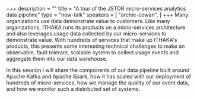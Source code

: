 +++
description = ""
title = "A tour of the JSTOR micro-services analytics data pipeline"
type = "new-talk"
speakers = [
        "archie-cowan",
]
+++
Many organizations use data demonstrate value to customers. Like many organizations, ITHAKA runs its products on a micro-services architecture and also leverages usage data collected by our micro-services to demonstrate value. With hundreds of services that make up ITHAKA's products, this presents some interesting technical challenges to make an observable, fault tolerant, scalable system to collect usage events and aggregate them into our data warehouse. 

In this session I will share the components of our data pipeline built around Apache Kafka and Apache Spark, how it has scaled with our deployment of hundreds of micro-services, how we manage the quality of our event data, and how we monitor such a distributed set of systems.